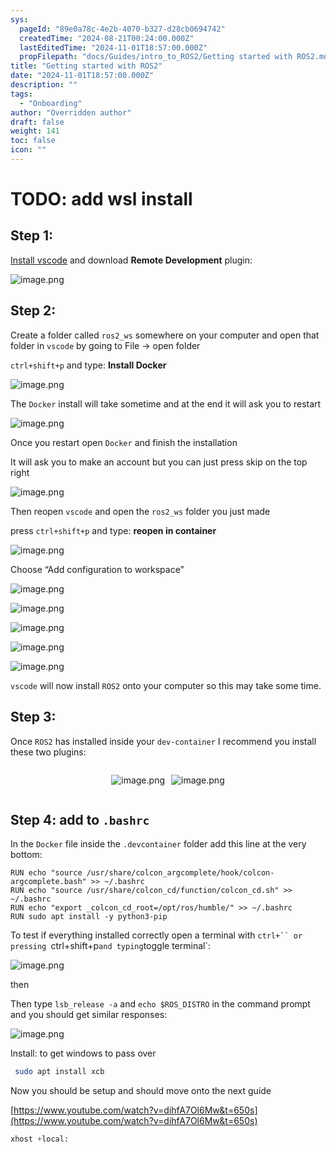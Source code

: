 ```yaml
---
sys:
  pageId: "89e0a78c-4e2b-4070-b327-d28cb0694742"
  createdTime: "2024-08-21T00:24:00.000Z"
  lastEditedTime: "2024-11-01T18:57:00.000Z"
  propFilepath: "docs/Guides/intro_to_ROS2/Getting started with ROS2.md"
title: "Getting started with ROS2"
date: "2024-11-01T18:57:00.000Z"
description: ""
tags:
  - "Onboarding"
author: "Overridden author"
draft: false
weight: 141
toc: false
icon: ""
---
```


# TODO: add wsl install

## Step 1:

[Install vscode](https://code.visualstudio.com/download) and download **Remote Development** plugin:

![image.png](https://prod-files-secure.s3.us-west-2.amazonaws.com/d518164a-d88e-44d1-a4ee-3adb3bd8bce0/efb52993-1881-4a40-b95e-6f020334f022/image.png?X-Amz-Algorithm=AWS4-HMAC-SHA256&X-Amz-Content-Sha256=UNSIGNED-PAYLOAD&X-Amz-Credential=ASIAZI2LB4666KU4N376%2F20250225%2Fus-west-2%2Fs3%2Faws4_request&X-Amz-Date=20250225T220734Z&X-Amz-Expires=3600&X-Amz-Security-Token=IQoJb3JpZ2luX2VjEBUaCXVzLXdlc3QtMiJGMEQCIEsVOezF7tNXxJCF0iAe%2BseJ0ZG1FpVMHtsZtRKpwRKSAiBatADElIEWefhzSnAhh6rKWUfR544HOaOjLUt%2FZmw40Sr%2FAwhOEAAaDDYzNzQyMzE4MzgwNSIMQeeE%2FvjJSCUVPl%2BFKtwD2JSqlsN23NGUDpMcqBJgzE%2ByyqUAGx4LbuXwe69M0jfgnA8bZtGgbc9pubGwg47uhpcxdfwqj%2F3qBqzsHH8Ng%2B373ZV3EuMBbdovbVZ5gAz2EuV%2F1Dt2K67l%2FvC83%2BjmQGAUm7kU4grkHPV7V40jZNso3bQeqATg5Mgi79ldDKNSJnT4q2IIa074GnhfNggmUlL07C1LJx1gAUQPHRKcbpPFQX9l8YSjpTRj7J7eJkPX8Mr4CWhWHBCMeGbwiH4midf%2Fiw2AeyN2lM3HF%2BLgrWXGpEROouc5xMSGY%2BcdSEeOGLadRAPzoYqO1Z43RLAdKbZm6HAI9vOE32s4iujHthhim57V62cgTC5MPYgSlPs8BTQ8l7lz4vhWTj%2F%2FPO3hwCmxxgGK4wi47%2BeoSWv2sqd4SrqUeYpwSykmmvodctp%2Br4GFDo22mSv6bR4aF3kqGDHn1TybU3Iok9HCCEO7wfZaDYf4WSx4kKz%2F6gbGM37CGsPu%2Bu%2FoWYCTP5J%2FTIB6ylJCy8Jr0%2FMpB4%2B5zDZAJAvzPSbtvi7NaMA8QbAhSogzB6MG%2Fli4oS%2BZuboiK9bbK1DmufYnpc4Bn47NGAXtGCzxEQqIFvGVUZic2HRW9OiMzseLyRBqwLZhPwUw8%2BT4vQY6pgEPa%2BRlTMDW1Oj64hdANW%2BsKWnbdcRfP87t5N2kwbT972QIxf5ZOD5PgpTvF4TjwIIIOxepxsj%2FQyV%2B6n48PtkS%2BHpdX1VTgbs1tRwTW0hUeW88hY3OiCaUx8X6Nf8fS5N%2BAwT4s%2FbS%2FnuBg%2B8%2FsWGEOQNos9sknj0DagQYTass9BF19g5rzBLt%2FcWW9mWAYrOCZLJhCrQ15uCdBoA6pooy%2FfzBozw6&X-Amz-Signature=5e17252665e95da5f195ae8d37334d381e418d12f035e6828e3b7c42ee45612b&X-Amz-SignedHeaders=host&x-id=GetObject)

## Step 2:

Create a folder called `ros2_ws` somewhere on your computer and open that folder in `vscode` by going to File → open folder 

`ctrl+shift+p` and type: **Install Docker**

![image.png](https://prod-files-secure.s3.us-west-2.amazonaws.com/d518164a-d88e-44d1-a4ee-3adb3bd8bce0/2269dc0e-1cd5-47ff-bceb-c04ad9b2eab0/image.png?X-Amz-Algorithm=AWS4-HMAC-SHA256&X-Amz-Content-Sha256=UNSIGNED-PAYLOAD&X-Amz-Credential=ASIAZI2LB4666KU4N376%2F20250225%2Fus-west-2%2Fs3%2Faws4_request&X-Amz-Date=20250225T220734Z&X-Amz-Expires=3600&X-Amz-Security-Token=IQoJb3JpZ2luX2VjEBUaCXVzLXdlc3QtMiJGMEQCIEsVOezF7tNXxJCF0iAe%2BseJ0ZG1FpVMHtsZtRKpwRKSAiBatADElIEWefhzSnAhh6rKWUfR544HOaOjLUt%2FZmw40Sr%2FAwhOEAAaDDYzNzQyMzE4MzgwNSIMQeeE%2FvjJSCUVPl%2BFKtwD2JSqlsN23NGUDpMcqBJgzE%2ByyqUAGx4LbuXwe69M0jfgnA8bZtGgbc9pubGwg47uhpcxdfwqj%2F3qBqzsHH8Ng%2B373ZV3EuMBbdovbVZ5gAz2EuV%2F1Dt2K67l%2FvC83%2BjmQGAUm7kU4grkHPV7V40jZNso3bQeqATg5Mgi79ldDKNSJnT4q2IIa074GnhfNggmUlL07C1LJx1gAUQPHRKcbpPFQX9l8YSjpTRj7J7eJkPX8Mr4CWhWHBCMeGbwiH4midf%2Fiw2AeyN2lM3HF%2BLgrWXGpEROouc5xMSGY%2BcdSEeOGLadRAPzoYqO1Z43RLAdKbZm6HAI9vOE32s4iujHthhim57V62cgTC5MPYgSlPs8BTQ8l7lz4vhWTj%2F%2FPO3hwCmxxgGK4wi47%2BeoSWv2sqd4SrqUeYpwSykmmvodctp%2Br4GFDo22mSv6bR4aF3kqGDHn1TybU3Iok9HCCEO7wfZaDYf4WSx4kKz%2F6gbGM37CGsPu%2Bu%2FoWYCTP5J%2FTIB6ylJCy8Jr0%2FMpB4%2B5zDZAJAvzPSbtvi7NaMA8QbAhSogzB6MG%2Fli4oS%2BZuboiK9bbK1DmufYnpc4Bn47NGAXtGCzxEQqIFvGVUZic2HRW9OiMzseLyRBqwLZhPwUw8%2BT4vQY6pgEPa%2BRlTMDW1Oj64hdANW%2BsKWnbdcRfP87t5N2kwbT972QIxf5ZOD5PgpTvF4TjwIIIOxepxsj%2FQyV%2B6n48PtkS%2BHpdX1VTgbs1tRwTW0hUeW88hY3OiCaUx8X6Nf8fS5N%2BAwT4s%2FbS%2FnuBg%2B8%2FsWGEOQNos9sknj0DagQYTass9BF19g5rzBLt%2FcWW9mWAYrOCZLJhCrQ15uCdBoA6pooy%2FfzBozw6&X-Amz-Signature=46c18e05a1b9ac8e65c00171cfc8933f21f1d7f84a29da5a9eb201e8faeb1e8b&X-Amz-SignedHeaders=host&x-id=GetObject)

The `Docker` install will take sometime and at the end it will ask you to restart

![image.png](https://prod-files-secure.s3.us-west-2.amazonaws.com/d518164a-d88e-44d1-a4ee-3adb3bd8bce0/ed233f78-be33-4b1f-b89c-9c346c0e961e/image.png?X-Amz-Algorithm=AWS4-HMAC-SHA256&X-Amz-Content-Sha256=UNSIGNED-PAYLOAD&X-Amz-Credential=ASIAZI2LB4666KU4N376%2F20250225%2Fus-west-2%2Fs3%2Faws4_request&X-Amz-Date=20250225T220734Z&X-Amz-Expires=3600&X-Amz-Security-Token=IQoJb3JpZ2luX2VjEBUaCXVzLXdlc3QtMiJGMEQCIEsVOezF7tNXxJCF0iAe%2BseJ0ZG1FpVMHtsZtRKpwRKSAiBatADElIEWefhzSnAhh6rKWUfR544HOaOjLUt%2FZmw40Sr%2FAwhOEAAaDDYzNzQyMzE4MzgwNSIMQeeE%2FvjJSCUVPl%2BFKtwD2JSqlsN23NGUDpMcqBJgzE%2ByyqUAGx4LbuXwe69M0jfgnA8bZtGgbc9pubGwg47uhpcxdfwqj%2F3qBqzsHH8Ng%2B373ZV3EuMBbdovbVZ5gAz2EuV%2F1Dt2K67l%2FvC83%2BjmQGAUm7kU4grkHPV7V40jZNso3bQeqATg5Mgi79ldDKNSJnT4q2IIa074GnhfNggmUlL07C1LJx1gAUQPHRKcbpPFQX9l8YSjpTRj7J7eJkPX8Mr4CWhWHBCMeGbwiH4midf%2Fiw2AeyN2lM3HF%2BLgrWXGpEROouc5xMSGY%2BcdSEeOGLadRAPzoYqO1Z43RLAdKbZm6HAI9vOE32s4iujHthhim57V62cgTC5MPYgSlPs8BTQ8l7lz4vhWTj%2F%2FPO3hwCmxxgGK4wi47%2BeoSWv2sqd4SrqUeYpwSykmmvodctp%2Br4GFDo22mSv6bR4aF3kqGDHn1TybU3Iok9HCCEO7wfZaDYf4WSx4kKz%2F6gbGM37CGsPu%2Bu%2FoWYCTP5J%2FTIB6ylJCy8Jr0%2FMpB4%2B5zDZAJAvzPSbtvi7NaMA8QbAhSogzB6MG%2Fli4oS%2BZuboiK9bbK1DmufYnpc4Bn47NGAXtGCzxEQqIFvGVUZic2HRW9OiMzseLyRBqwLZhPwUw8%2BT4vQY6pgEPa%2BRlTMDW1Oj64hdANW%2BsKWnbdcRfP87t5N2kwbT972QIxf5ZOD5PgpTvF4TjwIIIOxepxsj%2FQyV%2B6n48PtkS%2BHpdX1VTgbs1tRwTW0hUeW88hY3OiCaUx8X6Nf8fS5N%2BAwT4s%2FbS%2FnuBg%2B8%2FsWGEOQNos9sknj0DagQYTass9BF19g5rzBLt%2FcWW9mWAYrOCZLJhCrQ15uCdBoA6pooy%2FfzBozw6&X-Amz-Signature=e3f4c9fbf9f81cf09ba2e7eaefc266a721047ff6488217e22ad5a6c6819f573c&X-Amz-SignedHeaders=host&x-id=GetObject)

Once you restart open `Docker` and finish the installation

It will ask you to make an account but you can just press skip on the top right

![image.png](https://prod-files-secure.s3.us-west-2.amazonaws.com/d518164a-d88e-44d1-a4ee-3adb3bd8bce0/21010ad9-1659-4fd9-9f59-9932a09b2a3d/image.png?X-Amz-Algorithm=AWS4-HMAC-SHA256&X-Amz-Content-Sha256=UNSIGNED-PAYLOAD&X-Amz-Credential=ASIAZI2LB4666KU4N376%2F20250225%2Fus-west-2%2Fs3%2Faws4_request&X-Amz-Date=20250225T220734Z&X-Amz-Expires=3600&X-Amz-Security-Token=IQoJb3JpZ2luX2VjEBUaCXVzLXdlc3QtMiJGMEQCIEsVOezF7tNXxJCF0iAe%2BseJ0ZG1FpVMHtsZtRKpwRKSAiBatADElIEWefhzSnAhh6rKWUfR544HOaOjLUt%2FZmw40Sr%2FAwhOEAAaDDYzNzQyMzE4MzgwNSIMQeeE%2FvjJSCUVPl%2BFKtwD2JSqlsN23NGUDpMcqBJgzE%2ByyqUAGx4LbuXwe69M0jfgnA8bZtGgbc9pubGwg47uhpcxdfwqj%2F3qBqzsHH8Ng%2B373ZV3EuMBbdovbVZ5gAz2EuV%2F1Dt2K67l%2FvC83%2BjmQGAUm7kU4grkHPV7V40jZNso3bQeqATg5Mgi79ldDKNSJnT4q2IIa074GnhfNggmUlL07C1LJx1gAUQPHRKcbpPFQX9l8YSjpTRj7J7eJkPX8Mr4CWhWHBCMeGbwiH4midf%2Fiw2AeyN2lM3HF%2BLgrWXGpEROouc5xMSGY%2BcdSEeOGLadRAPzoYqO1Z43RLAdKbZm6HAI9vOE32s4iujHthhim57V62cgTC5MPYgSlPs8BTQ8l7lz4vhWTj%2F%2FPO3hwCmxxgGK4wi47%2BeoSWv2sqd4SrqUeYpwSykmmvodctp%2Br4GFDo22mSv6bR4aF3kqGDHn1TybU3Iok9HCCEO7wfZaDYf4WSx4kKz%2F6gbGM37CGsPu%2Bu%2FoWYCTP5J%2FTIB6ylJCy8Jr0%2FMpB4%2B5zDZAJAvzPSbtvi7NaMA8QbAhSogzB6MG%2Fli4oS%2BZuboiK9bbK1DmufYnpc4Bn47NGAXtGCzxEQqIFvGVUZic2HRW9OiMzseLyRBqwLZhPwUw8%2BT4vQY6pgEPa%2BRlTMDW1Oj64hdANW%2BsKWnbdcRfP87t5N2kwbT972QIxf5ZOD5PgpTvF4TjwIIIOxepxsj%2FQyV%2B6n48PtkS%2BHpdX1VTgbs1tRwTW0hUeW88hY3OiCaUx8X6Nf8fS5N%2BAwT4s%2FbS%2FnuBg%2B8%2FsWGEOQNos9sknj0DagQYTass9BF19g5rzBLt%2FcWW9mWAYrOCZLJhCrQ15uCdBoA6pooy%2FfzBozw6&X-Amz-Signature=f4c0fcbbbc138b153420a61a6b87f62700e1b968cc50ad71ec5b76709b5e071b&X-Amz-SignedHeaders=host&x-id=GetObject)

Then reopen `vscode` and open the `ros2_ws` folder you just made

press `ctrl+shift+p` and type: **reopen in container**

![image.png](https://prod-files-secure.s3.us-west-2.amazonaws.com/d518164a-d88e-44d1-a4ee-3adb3bd8bce0/4e93b8c2-41ad-488c-8095-c74205196118/image.png?X-Amz-Algorithm=AWS4-HMAC-SHA256&X-Amz-Content-Sha256=UNSIGNED-PAYLOAD&X-Amz-Credential=ASIAZI2LB4666KU4N376%2F20250225%2Fus-west-2%2Fs3%2Faws4_request&X-Amz-Date=20250225T220734Z&X-Amz-Expires=3600&X-Amz-Security-Token=IQoJb3JpZ2luX2VjEBUaCXVzLXdlc3QtMiJGMEQCIEsVOezF7tNXxJCF0iAe%2BseJ0ZG1FpVMHtsZtRKpwRKSAiBatADElIEWefhzSnAhh6rKWUfR544HOaOjLUt%2FZmw40Sr%2FAwhOEAAaDDYzNzQyMzE4MzgwNSIMQeeE%2FvjJSCUVPl%2BFKtwD2JSqlsN23NGUDpMcqBJgzE%2ByyqUAGx4LbuXwe69M0jfgnA8bZtGgbc9pubGwg47uhpcxdfwqj%2F3qBqzsHH8Ng%2B373ZV3EuMBbdovbVZ5gAz2EuV%2F1Dt2K67l%2FvC83%2BjmQGAUm7kU4grkHPV7V40jZNso3bQeqATg5Mgi79ldDKNSJnT4q2IIa074GnhfNggmUlL07C1LJx1gAUQPHRKcbpPFQX9l8YSjpTRj7J7eJkPX8Mr4CWhWHBCMeGbwiH4midf%2Fiw2AeyN2lM3HF%2BLgrWXGpEROouc5xMSGY%2BcdSEeOGLadRAPzoYqO1Z43RLAdKbZm6HAI9vOE32s4iujHthhim57V62cgTC5MPYgSlPs8BTQ8l7lz4vhWTj%2F%2FPO3hwCmxxgGK4wi47%2BeoSWv2sqd4SrqUeYpwSykmmvodctp%2Br4GFDo22mSv6bR4aF3kqGDHn1TybU3Iok9HCCEO7wfZaDYf4WSx4kKz%2F6gbGM37CGsPu%2Bu%2FoWYCTP5J%2FTIB6ylJCy8Jr0%2FMpB4%2B5zDZAJAvzPSbtvi7NaMA8QbAhSogzB6MG%2Fli4oS%2BZuboiK9bbK1DmufYnpc4Bn47NGAXtGCzxEQqIFvGVUZic2HRW9OiMzseLyRBqwLZhPwUw8%2BT4vQY6pgEPa%2BRlTMDW1Oj64hdANW%2BsKWnbdcRfP87t5N2kwbT972QIxf5ZOD5PgpTvF4TjwIIIOxepxsj%2FQyV%2B6n48PtkS%2BHpdX1VTgbs1tRwTW0hUeW88hY3OiCaUx8X6Nf8fS5N%2BAwT4s%2FbS%2FnuBg%2B8%2FsWGEOQNos9sknj0DagQYTass9BF19g5rzBLt%2FcWW9mWAYrOCZLJhCrQ15uCdBoA6pooy%2FfzBozw6&X-Amz-Signature=c555905cec8ecd09d753fe46dbf472800ab34b0f6ccc469d8eb57b9910616093&X-Amz-SignedHeaders=host&x-id=GetObject)

Choose “Add configuration to workspace”

![image.png](https://prod-files-secure.s3.us-west-2.amazonaws.com/d518164a-d88e-44d1-a4ee-3adb3bd8bce0/9560b282-5060-4989-ba37-97e7b2c22476/image.png?X-Amz-Algorithm=AWS4-HMAC-SHA256&X-Amz-Content-Sha256=UNSIGNED-PAYLOAD&X-Amz-Credential=ASIAZI2LB4666KU4N376%2F20250225%2Fus-west-2%2Fs3%2Faws4_request&X-Amz-Date=20250225T220734Z&X-Amz-Expires=3600&X-Amz-Security-Token=IQoJb3JpZ2luX2VjEBUaCXVzLXdlc3QtMiJGMEQCIEsVOezF7tNXxJCF0iAe%2BseJ0ZG1FpVMHtsZtRKpwRKSAiBatADElIEWefhzSnAhh6rKWUfR544HOaOjLUt%2FZmw40Sr%2FAwhOEAAaDDYzNzQyMzE4MzgwNSIMQeeE%2FvjJSCUVPl%2BFKtwD2JSqlsN23NGUDpMcqBJgzE%2ByyqUAGx4LbuXwe69M0jfgnA8bZtGgbc9pubGwg47uhpcxdfwqj%2F3qBqzsHH8Ng%2B373ZV3EuMBbdovbVZ5gAz2EuV%2F1Dt2K67l%2FvC83%2BjmQGAUm7kU4grkHPV7V40jZNso3bQeqATg5Mgi79ldDKNSJnT4q2IIa074GnhfNggmUlL07C1LJx1gAUQPHRKcbpPFQX9l8YSjpTRj7J7eJkPX8Mr4CWhWHBCMeGbwiH4midf%2Fiw2AeyN2lM3HF%2BLgrWXGpEROouc5xMSGY%2BcdSEeOGLadRAPzoYqO1Z43RLAdKbZm6HAI9vOE32s4iujHthhim57V62cgTC5MPYgSlPs8BTQ8l7lz4vhWTj%2F%2FPO3hwCmxxgGK4wi47%2BeoSWv2sqd4SrqUeYpwSykmmvodctp%2Br4GFDo22mSv6bR4aF3kqGDHn1TybU3Iok9HCCEO7wfZaDYf4WSx4kKz%2F6gbGM37CGsPu%2Bu%2FoWYCTP5J%2FTIB6ylJCy8Jr0%2FMpB4%2B5zDZAJAvzPSbtvi7NaMA8QbAhSogzB6MG%2Fli4oS%2BZuboiK9bbK1DmufYnpc4Bn47NGAXtGCzxEQqIFvGVUZic2HRW9OiMzseLyRBqwLZhPwUw8%2BT4vQY6pgEPa%2BRlTMDW1Oj64hdANW%2BsKWnbdcRfP87t5N2kwbT972QIxf5ZOD5PgpTvF4TjwIIIOxepxsj%2FQyV%2B6n48PtkS%2BHpdX1VTgbs1tRwTW0hUeW88hY3OiCaUx8X6Nf8fS5N%2BAwT4s%2FbS%2FnuBg%2B8%2FsWGEOQNos9sknj0DagQYTass9BF19g5rzBLt%2FcWW9mWAYrOCZLJhCrQ15uCdBoA6pooy%2FfzBozw6&X-Amz-Signature=c36ba5d0dc230f5a012165a6eebdb7d49c19aa7f7b7cb7b367b72b800d62214b&X-Amz-SignedHeaders=host&x-id=GetObject)

![image.png](https://prod-files-secure.s3.us-west-2.amazonaws.com/d518164a-d88e-44d1-a4ee-3adb3bd8bce0/2ee63f81-886b-48e8-a553-dc6e5eac99e4/image.png?X-Amz-Algorithm=AWS4-HMAC-SHA256&X-Amz-Content-Sha256=UNSIGNED-PAYLOAD&X-Amz-Credential=ASIAZI2LB4666KU4N376%2F20250225%2Fus-west-2%2Fs3%2Faws4_request&X-Amz-Date=20250225T220734Z&X-Amz-Expires=3600&X-Amz-Security-Token=IQoJb3JpZ2luX2VjEBUaCXVzLXdlc3QtMiJGMEQCIEsVOezF7tNXxJCF0iAe%2BseJ0ZG1FpVMHtsZtRKpwRKSAiBatADElIEWefhzSnAhh6rKWUfR544HOaOjLUt%2FZmw40Sr%2FAwhOEAAaDDYzNzQyMzE4MzgwNSIMQeeE%2FvjJSCUVPl%2BFKtwD2JSqlsN23NGUDpMcqBJgzE%2ByyqUAGx4LbuXwe69M0jfgnA8bZtGgbc9pubGwg47uhpcxdfwqj%2F3qBqzsHH8Ng%2B373ZV3EuMBbdovbVZ5gAz2EuV%2F1Dt2K67l%2FvC83%2BjmQGAUm7kU4grkHPV7V40jZNso3bQeqATg5Mgi79ldDKNSJnT4q2IIa074GnhfNggmUlL07C1LJx1gAUQPHRKcbpPFQX9l8YSjpTRj7J7eJkPX8Mr4CWhWHBCMeGbwiH4midf%2Fiw2AeyN2lM3HF%2BLgrWXGpEROouc5xMSGY%2BcdSEeOGLadRAPzoYqO1Z43RLAdKbZm6HAI9vOE32s4iujHthhim57V62cgTC5MPYgSlPs8BTQ8l7lz4vhWTj%2F%2FPO3hwCmxxgGK4wi47%2BeoSWv2sqd4SrqUeYpwSykmmvodctp%2Br4GFDo22mSv6bR4aF3kqGDHn1TybU3Iok9HCCEO7wfZaDYf4WSx4kKz%2F6gbGM37CGsPu%2Bu%2FoWYCTP5J%2FTIB6ylJCy8Jr0%2FMpB4%2B5zDZAJAvzPSbtvi7NaMA8QbAhSogzB6MG%2Fli4oS%2BZuboiK9bbK1DmufYnpc4Bn47NGAXtGCzxEQqIFvGVUZic2HRW9OiMzseLyRBqwLZhPwUw8%2BT4vQY6pgEPa%2BRlTMDW1Oj64hdANW%2BsKWnbdcRfP87t5N2kwbT972QIxf5ZOD5PgpTvF4TjwIIIOxepxsj%2FQyV%2B6n48PtkS%2BHpdX1VTgbs1tRwTW0hUeW88hY3OiCaUx8X6Nf8fS5N%2BAwT4s%2FbS%2FnuBg%2B8%2FsWGEOQNos9sknj0DagQYTass9BF19g5rzBLt%2FcWW9mWAYrOCZLJhCrQ15uCdBoA6pooy%2FfzBozw6&X-Amz-Signature=1ef289f42c2933663908ac40bc88d5021f1688d5780a97b4c17d4983009ccfb3&X-Amz-SignedHeaders=host&x-id=GetObject)

![image.png](https://prod-files-secure.s3.us-west-2.amazonaws.com/d518164a-d88e-44d1-a4ee-3adb3bd8bce0/ae1580b2-b048-407e-aed9-b584224a7a04/image.png?X-Amz-Algorithm=AWS4-HMAC-SHA256&X-Amz-Content-Sha256=UNSIGNED-PAYLOAD&X-Amz-Credential=ASIAZI2LB4666KU4N376%2F20250225%2Fus-west-2%2Fs3%2Faws4_request&X-Amz-Date=20250225T220734Z&X-Amz-Expires=3600&X-Amz-Security-Token=IQoJb3JpZ2luX2VjEBUaCXVzLXdlc3QtMiJGMEQCIEsVOezF7tNXxJCF0iAe%2BseJ0ZG1FpVMHtsZtRKpwRKSAiBatADElIEWefhzSnAhh6rKWUfR544HOaOjLUt%2FZmw40Sr%2FAwhOEAAaDDYzNzQyMzE4MzgwNSIMQeeE%2FvjJSCUVPl%2BFKtwD2JSqlsN23NGUDpMcqBJgzE%2ByyqUAGx4LbuXwe69M0jfgnA8bZtGgbc9pubGwg47uhpcxdfwqj%2F3qBqzsHH8Ng%2B373ZV3EuMBbdovbVZ5gAz2EuV%2F1Dt2K67l%2FvC83%2BjmQGAUm7kU4grkHPV7V40jZNso3bQeqATg5Mgi79ldDKNSJnT4q2IIa074GnhfNggmUlL07C1LJx1gAUQPHRKcbpPFQX9l8YSjpTRj7J7eJkPX8Mr4CWhWHBCMeGbwiH4midf%2Fiw2AeyN2lM3HF%2BLgrWXGpEROouc5xMSGY%2BcdSEeOGLadRAPzoYqO1Z43RLAdKbZm6HAI9vOE32s4iujHthhim57V62cgTC5MPYgSlPs8BTQ8l7lz4vhWTj%2F%2FPO3hwCmxxgGK4wi47%2BeoSWv2sqd4SrqUeYpwSykmmvodctp%2Br4GFDo22mSv6bR4aF3kqGDHn1TybU3Iok9HCCEO7wfZaDYf4WSx4kKz%2F6gbGM37CGsPu%2Bu%2FoWYCTP5J%2FTIB6ylJCy8Jr0%2FMpB4%2B5zDZAJAvzPSbtvi7NaMA8QbAhSogzB6MG%2Fli4oS%2BZuboiK9bbK1DmufYnpc4Bn47NGAXtGCzxEQqIFvGVUZic2HRW9OiMzseLyRBqwLZhPwUw8%2BT4vQY6pgEPa%2BRlTMDW1Oj64hdANW%2BsKWnbdcRfP87t5N2kwbT972QIxf5ZOD5PgpTvF4TjwIIIOxepxsj%2FQyV%2B6n48PtkS%2BHpdX1VTgbs1tRwTW0hUeW88hY3OiCaUx8X6Nf8fS5N%2BAwT4s%2FbS%2FnuBg%2B8%2FsWGEOQNos9sknj0DagQYTass9BF19g5rzBLt%2FcWW9mWAYrOCZLJhCrQ15uCdBoA6pooy%2FfzBozw6&X-Amz-Signature=34de3dd5f5339a1899bc23dfa8fbdd9d6f2f51f9416b3fb3252b3731f2bef816&X-Amz-SignedHeaders=host&x-id=GetObject)

![image.png](https://prod-files-secure.s3.us-west-2.amazonaws.com/d518164a-d88e-44d1-a4ee-3adb3bd8bce0/53255b28-f75e-430f-b9e3-c0ac8577e42b/image.png?X-Amz-Algorithm=AWS4-HMAC-SHA256&X-Amz-Content-Sha256=UNSIGNED-PAYLOAD&X-Amz-Credential=ASIAZI2LB4666KU4N376%2F20250225%2Fus-west-2%2Fs3%2Faws4_request&X-Amz-Date=20250225T220734Z&X-Amz-Expires=3600&X-Amz-Security-Token=IQoJb3JpZ2luX2VjEBUaCXVzLXdlc3QtMiJGMEQCIEsVOezF7tNXxJCF0iAe%2BseJ0ZG1FpVMHtsZtRKpwRKSAiBatADElIEWefhzSnAhh6rKWUfR544HOaOjLUt%2FZmw40Sr%2FAwhOEAAaDDYzNzQyMzE4MzgwNSIMQeeE%2FvjJSCUVPl%2BFKtwD2JSqlsN23NGUDpMcqBJgzE%2ByyqUAGx4LbuXwe69M0jfgnA8bZtGgbc9pubGwg47uhpcxdfwqj%2F3qBqzsHH8Ng%2B373ZV3EuMBbdovbVZ5gAz2EuV%2F1Dt2K67l%2FvC83%2BjmQGAUm7kU4grkHPV7V40jZNso3bQeqATg5Mgi79ldDKNSJnT4q2IIa074GnhfNggmUlL07C1LJx1gAUQPHRKcbpPFQX9l8YSjpTRj7J7eJkPX8Mr4CWhWHBCMeGbwiH4midf%2Fiw2AeyN2lM3HF%2BLgrWXGpEROouc5xMSGY%2BcdSEeOGLadRAPzoYqO1Z43RLAdKbZm6HAI9vOE32s4iujHthhim57V62cgTC5MPYgSlPs8BTQ8l7lz4vhWTj%2F%2FPO3hwCmxxgGK4wi47%2BeoSWv2sqd4SrqUeYpwSykmmvodctp%2Br4GFDo22mSv6bR4aF3kqGDHn1TybU3Iok9HCCEO7wfZaDYf4WSx4kKz%2F6gbGM37CGsPu%2Bu%2FoWYCTP5J%2FTIB6ylJCy8Jr0%2FMpB4%2B5zDZAJAvzPSbtvi7NaMA8QbAhSogzB6MG%2Fli4oS%2BZuboiK9bbK1DmufYnpc4Bn47NGAXtGCzxEQqIFvGVUZic2HRW9OiMzseLyRBqwLZhPwUw8%2BT4vQY6pgEPa%2BRlTMDW1Oj64hdANW%2BsKWnbdcRfP87t5N2kwbT972QIxf5ZOD5PgpTvF4TjwIIIOxepxsj%2FQyV%2B6n48PtkS%2BHpdX1VTgbs1tRwTW0hUeW88hY3OiCaUx8X6Nf8fS5N%2BAwT4s%2FbS%2FnuBg%2B8%2FsWGEOQNos9sknj0DagQYTass9BF19g5rzBLt%2FcWW9mWAYrOCZLJhCrQ15uCdBoA6pooy%2FfzBozw6&X-Amz-Signature=8e77031b33f755a30d0f0905ee8030d0c9ec5134aafa363ad1681069a1a87632&X-Amz-SignedHeaders=host&x-id=GetObject)

![image.png](https://prod-files-secure.s3.us-west-2.amazonaws.com/d518164a-d88e-44d1-a4ee-3adb3bd8bce0/7c562767-5af9-4ffb-97d1-327bcdf4ee00/image.png?X-Amz-Algorithm=AWS4-HMAC-SHA256&X-Amz-Content-Sha256=UNSIGNED-PAYLOAD&X-Amz-Credential=ASIAZI2LB4666KU4N376%2F20250225%2Fus-west-2%2Fs3%2Faws4_request&X-Amz-Date=20250225T220734Z&X-Amz-Expires=3600&X-Amz-Security-Token=IQoJb3JpZ2luX2VjEBUaCXVzLXdlc3QtMiJGMEQCIEsVOezF7tNXxJCF0iAe%2BseJ0ZG1FpVMHtsZtRKpwRKSAiBatADElIEWefhzSnAhh6rKWUfR544HOaOjLUt%2FZmw40Sr%2FAwhOEAAaDDYzNzQyMzE4MzgwNSIMQeeE%2FvjJSCUVPl%2BFKtwD2JSqlsN23NGUDpMcqBJgzE%2ByyqUAGx4LbuXwe69M0jfgnA8bZtGgbc9pubGwg47uhpcxdfwqj%2F3qBqzsHH8Ng%2B373ZV3EuMBbdovbVZ5gAz2EuV%2F1Dt2K67l%2FvC83%2BjmQGAUm7kU4grkHPV7V40jZNso3bQeqATg5Mgi79ldDKNSJnT4q2IIa074GnhfNggmUlL07C1LJx1gAUQPHRKcbpPFQX9l8YSjpTRj7J7eJkPX8Mr4CWhWHBCMeGbwiH4midf%2Fiw2AeyN2lM3HF%2BLgrWXGpEROouc5xMSGY%2BcdSEeOGLadRAPzoYqO1Z43RLAdKbZm6HAI9vOE32s4iujHthhim57V62cgTC5MPYgSlPs8BTQ8l7lz4vhWTj%2F%2FPO3hwCmxxgGK4wi47%2BeoSWv2sqd4SrqUeYpwSykmmvodctp%2Br4GFDo22mSv6bR4aF3kqGDHn1TybU3Iok9HCCEO7wfZaDYf4WSx4kKz%2F6gbGM37CGsPu%2Bu%2FoWYCTP5J%2FTIB6ylJCy8Jr0%2FMpB4%2B5zDZAJAvzPSbtvi7NaMA8QbAhSogzB6MG%2Fli4oS%2BZuboiK9bbK1DmufYnpc4Bn47NGAXtGCzxEQqIFvGVUZic2HRW9OiMzseLyRBqwLZhPwUw8%2BT4vQY6pgEPa%2BRlTMDW1Oj64hdANW%2BsKWnbdcRfP87t5N2kwbT972QIxf5ZOD5PgpTvF4TjwIIIOxepxsj%2FQyV%2B6n48PtkS%2BHpdX1VTgbs1tRwTW0hUeW88hY3OiCaUx8X6Nf8fS5N%2BAwT4s%2FbS%2FnuBg%2B8%2FsWGEOQNos9sknj0DagQYTass9BF19g5rzBLt%2FcWW9mWAYrOCZLJhCrQ15uCdBoA6pooy%2FfzBozw6&X-Amz-Signature=20c85e7174ab99e42a6c021d7b804331647f0aff5d791109922f6058023130a4&X-Amz-SignedHeaders=host&x-id=GetObject)

`vscode` will now install `ROS2` onto your computer so this may take some time.

## Step 3:

Once `ROS2` has installed inside your `dev-container` I recommend you install these two plugins:

<div style="display: flex;flex-direction: row; column-gap:10px; max-width: 630px;justify-content: center;">
<div>

![image.png](https://prod-files-secure.s3.us-west-2.amazonaws.com/d518164a-d88e-44d1-a4ee-3adb3bd8bce0/3fc3d550-5a54-4ba1-ba6b-faa01cdb7369/image.png?X-Amz-Algorithm=AWS4-HMAC-SHA256&X-Amz-Content-Sha256=UNSIGNED-PAYLOAD&X-Amz-Credential=ASIAZI2LB466RAE7ER4R%2F20250225%2Fus-west-2%2Fs3%2Faws4_request&X-Amz-Date=20250225T220744Z&X-Amz-Expires=3600&X-Amz-Security-Token=IQoJb3JpZ2luX2VjEBUaCXVzLXdlc3QtMiJHMEUCIQCKJ02ANUF2YD0WIXUuWXGKaBciZvlLgdUNcgtJdfe1SAIgG9v%2FUz%2FaiNvVUtIdrGQzhCtX6ZYKu2mnCOjYe3iM2H4q%2FwMIThAAGgw2Mzc0MjMxODM4MDUiDEL6I711yIxSBb066SrcA095MLnO8%2F7o1UcS%2BS3Ca7J89wnkyP9KVsoU3HI98R55bWSKTqmKJXjqNEDxG2jeq9BcrN1dE4DQy1dR19%2BMzU6hyx8yLnwAllhmSun1B%2B9IcY6TXS5L%2F%2FaUvr6VCVxAVtkGdBJDG6JBrTINpH5c3IgHI%2Ff54pjXlIzXCUA%2B4W7BmwQw2uvFRV514o4jnsXvYx6ALZDojNITzHnBCJAfXXqjMfEAEzSeZP4laOOB6qtSdEgVahc69JsdGlRfWedBlTIHGYaqAYwBZcHpKxE7TmxQSkxW239A2J%2Bgs0y5DX3EWwdw2rbF5ElmMwXehvVcGP%2BT4BhwRRFXJ2L5DBwDrP%2F7fOfOu7uNSDL1J%2BBbXZN6WBwt6MOaf%2F2ji0oSzMxK3qeRVAw85uh8dQB%2BrEYZU9J%2BRM%2BAoJ%2FKaTXwaB2VrEjazW0JMO9gtHQU%2Bo1e0C5F1hUqsGqaOTBVMfjfLFS3mw42EQ2sPSecl3l69JuNT%2FBj8YE2b9Q8pycpz%2B024jnBdNO2F4FbWw33IJ8I5O0QeM3b6POmwjTw6PYeVtJSqNVQnAaJmEQN9zj4Wc%2FUsyj49PyHJX8iMysjx9ukZeflE7T5ViFC%2FtaWTm4WiqNbIsi4etyljZN0k7nFxP%2FcMLLk%2BL0GOqUBcu55it8WgTtYU5YHkCx9s0wWYr1KHqNcaFLQQvA52BlF8Jov6k54pE3mT%2F08aQ2IacLxSr%2BBPEU0Ej%2B%2Ft3GbsjcYRX3acpcNZ7Rnw2a7crTi89XgjX9mOCyDjZbS89ueak1qCTQ3cCRmC7fMJgGZgPjYYP%2FpYoGjjYCfIbwM2uTNwoOwRINJOYF3jhj2DqjoVrPSlPEuSGcA%2BowV%2BzSVDJ57TTeO&X-Amz-Signature=86aaabfd95ec96804ec485a6ec8da032a99fc353d4ff7c1929d9ef25ddaae4cc&X-Amz-SignedHeaders=host&x-id=GetObject)

</div>
<div>

![image.png](https://prod-files-secure.s3.us-west-2.amazonaws.com/d518164a-d88e-44d1-a4ee-3adb3bd8bce0/d994cc66-13c2-4093-a5a3-f84cf4601a82/image.png?X-Amz-Algorithm=AWS4-HMAC-SHA256&X-Amz-Content-Sha256=UNSIGNED-PAYLOAD&X-Amz-Credential=ASIAZI2LB4663DUDBTKU%2F20250225%2Fus-west-2%2Fs3%2Faws4_request&X-Amz-Date=20250225T220744Z&X-Amz-Expires=3600&X-Amz-Security-Token=IQoJb3JpZ2luX2VjEBUaCXVzLXdlc3QtMiJHMEUCIEQYn1Mrr8unoN8IWe40gS32LWN%2FMrhXSzQ8D%2FnQMuXKAiEA%2FONbhwd0Av7HrrreAc%2Fm%2BvkSf%2FLnLDrN%2FbF4r9KZ%2Bigq%2FwMIThAAGgw2Mzc0MjMxODM4MDUiDELfqi6e916U6ucXSCrcA%2BWdCfP2bOyAOnR%2FQJAfTszN%2BKfcS%2F%2BF1Y5KNIXou2VzCLD%2BfgyipkoO8fVQomvUzTEKL0WjQuLq0QYzQJRe56VUiLwXpR2qQA0CI36DQC%2BHIaJh3id%2BSD%2BxMCvA4TWbdnF26F%2FBg8DDeDd61alvyAVWgWq%2F4SletHEap2I9dhAqV9laCN1xPUBb1zCjyyQLyUT%2FbAxiocNVyU3%2Bw%2FkpQjNZsE18nFWd7M902VhlIHbnGKbBD05JUKXH2lS31ffeiQ2wUQbuRS6au67McbI1PRPMuW5qMMZNN%2BjcGSLutFsBbWNzSVvFlpgyYJ%2FXj%2FJW0YIe1lmkDDp8YEqDbHqGDcu5WB2oUJeO9FuOi9HBWsDP7J9BMu0LZrb6F%2F7H%2BvPckUydE28h7Ymsd1sluGpbnQ12lwKW4mCkeeuCoyNiJD80qn%2FJ9j3mKalXKLUJ4X%2F1HU6McIHO%2FZM8q1wNbQyRl2b4z3Bn%2FchzglBnYSq2hQHRClDbgc%2BQYCYyRgz%2FZ7L%2FYn2OTDDTpZU0Z0OFZm0y94jRy3IkeYZ%2BMVG4ydWWFjJpgTucDLYJ2wNjpKaxYd3Sln%2F%2FXvSK78Qf%2BpjIq0oEeeafQJGNBe5gcvOGq5vUcJT%2FqY2%2FvunuYuDK05aLMITk%2BL0GOqUBgyRNaaDSIST59MhyG5dbeCoreg2UII%2BphmzFnjqDmCmjEVQur05I8Ow4gJqOubBAc855nFcYRztM5en%2FKTKAEKzUBn9qrcJnQegh9HKCXsi5nwUavkvektT0uXqbOSIbyDvsD0TinXYIiYFAPIUPMlM36ShN5rOHpYhJZ5bNS%2FYD%2BRhFY2oVbGx37QCfRgYVySdcGb0wRv8TkUZ9Xlco4EfXhoMm&X-Amz-Signature=63a98e82e937797c5b427800d4c7ac1acada60460eaca4e23a49e86240c138b2&X-Amz-SignedHeaders=host&x-id=GetObject)

</div>
</div>

## Step 4: add to `.bashrc`

In the `Docker` file inside the `.devcontainer` folder add this line at the very bottom: 

```docker
RUN echo "source /usr/share/colcon_argcomplete/hook/colcon-argcomplete.bash" >> ~/.bashrc
RUN echo "source /usr/share/colcon_cd/function/colcon_cd.sh" >> ~/.bashrc
RUN echo "export _colcon_cd_root=/opt/ros/humble/" >> ~/.bashrc
RUN sudo apt install -y python3-pip 
```

To test if everything installed correctly open a terminal with `ctrl+`` or pressing `ctrl+shift+p` and typing `toggle terminal`:

![image.png](https://prod-files-secure.s3.us-west-2.amazonaws.com/d518164a-d88e-44d1-a4ee-3adb3bd8bce0/6a4943d8-b04e-4c02-9a58-775f3384d1a5/image.png?X-Amz-Algorithm=AWS4-HMAC-SHA256&X-Amz-Content-Sha256=UNSIGNED-PAYLOAD&X-Amz-Credential=ASIAZI2LB4666KU4N376%2F20250225%2Fus-west-2%2Fs3%2Faws4_request&X-Amz-Date=20250225T220734Z&X-Amz-Expires=3600&X-Amz-Security-Token=IQoJb3JpZ2luX2VjEBUaCXVzLXdlc3QtMiJGMEQCIEsVOezF7tNXxJCF0iAe%2BseJ0ZG1FpVMHtsZtRKpwRKSAiBatADElIEWefhzSnAhh6rKWUfR544HOaOjLUt%2FZmw40Sr%2FAwhOEAAaDDYzNzQyMzE4MzgwNSIMQeeE%2FvjJSCUVPl%2BFKtwD2JSqlsN23NGUDpMcqBJgzE%2ByyqUAGx4LbuXwe69M0jfgnA8bZtGgbc9pubGwg47uhpcxdfwqj%2F3qBqzsHH8Ng%2B373ZV3EuMBbdovbVZ5gAz2EuV%2F1Dt2K67l%2FvC83%2BjmQGAUm7kU4grkHPV7V40jZNso3bQeqATg5Mgi79ldDKNSJnT4q2IIa074GnhfNggmUlL07C1LJx1gAUQPHRKcbpPFQX9l8YSjpTRj7J7eJkPX8Mr4CWhWHBCMeGbwiH4midf%2Fiw2AeyN2lM3HF%2BLgrWXGpEROouc5xMSGY%2BcdSEeOGLadRAPzoYqO1Z43RLAdKbZm6HAI9vOE32s4iujHthhim57V62cgTC5MPYgSlPs8BTQ8l7lz4vhWTj%2F%2FPO3hwCmxxgGK4wi47%2BeoSWv2sqd4SrqUeYpwSykmmvodctp%2Br4GFDo22mSv6bR4aF3kqGDHn1TybU3Iok9HCCEO7wfZaDYf4WSx4kKz%2F6gbGM37CGsPu%2Bu%2FoWYCTP5J%2FTIB6ylJCy8Jr0%2FMpB4%2B5zDZAJAvzPSbtvi7NaMA8QbAhSogzB6MG%2Fli4oS%2BZuboiK9bbK1DmufYnpc4Bn47NGAXtGCzxEQqIFvGVUZic2HRW9OiMzseLyRBqwLZhPwUw8%2BT4vQY6pgEPa%2BRlTMDW1Oj64hdANW%2BsKWnbdcRfP87t5N2kwbT972QIxf5ZOD5PgpTvF4TjwIIIOxepxsj%2FQyV%2B6n48PtkS%2BHpdX1VTgbs1tRwTW0hUeW88hY3OiCaUx8X6Nf8fS5N%2BAwT4s%2FbS%2FnuBg%2B8%2FsWGEOQNos9sknj0DagQYTass9BF19g5rzBLt%2FcWW9mWAYrOCZLJhCrQ15uCdBoA6pooy%2FfzBozw6&X-Amz-Signature=48697f3def01926c8c2d828cb86e3291f32651df93ceeebec1c0a452d20d0653&X-Amz-SignedHeaders=host&x-id=GetObject)

then 

Then type `lsb_release -a` and `echo $ROS_DISTRO` in the command prompt and you should get similar responses:

![image.png](https://prod-files-secure.s3.us-west-2.amazonaws.com/d518164a-d88e-44d1-a4ee-3adb3bd8bce0/3e635dec-a805-4e85-8b9e-d000e5b71a4e/image.png?X-Amz-Algorithm=AWS4-HMAC-SHA256&X-Amz-Content-Sha256=UNSIGNED-PAYLOAD&X-Amz-Credential=ASIAZI2LB4666KU4N376%2F20250225%2Fus-west-2%2Fs3%2Faws4_request&X-Amz-Date=20250225T220734Z&X-Amz-Expires=3600&X-Amz-Security-Token=IQoJb3JpZ2luX2VjEBUaCXVzLXdlc3QtMiJGMEQCIEsVOezF7tNXxJCF0iAe%2BseJ0ZG1FpVMHtsZtRKpwRKSAiBatADElIEWefhzSnAhh6rKWUfR544HOaOjLUt%2FZmw40Sr%2FAwhOEAAaDDYzNzQyMzE4MzgwNSIMQeeE%2FvjJSCUVPl%2BFKtwD2JSqlsN23NGUDpMcqBJgzE%2ByyqUAGx4LbuXwe69M0jfgnA8bZtGgbc9pubGwg47uhpcxdfwqj%2F3qBqzsHH8Ng%2B373ZV3EuMBbdovbVZ5gAz2EuV%2F1Dt2K67l%2FvC83%2BjmQGAUm7kU4grkHPV7V40jZNso3bQeqATg5Mgi79ldDKNSJnT4q2IIa074GnhfNggmUlL07C1LJx1gAUQPHRKcbpPFQX9l8YSjpTRj7J7eJkPX8Mr4CWhWHBCMeGbwiH4midf%2Fiw2AeyN2lM3HF%2BLgrWXGpEROouc5xMSGY%2BcdSEeOGLadRAPzoYqO1Z43RLAdKbZm6HAI9vOE32s4iujHthhim57V62cgTC5MPYgSlPs8BTQ8l7lz4vhWTj%2F%2FPO3hwCmxxgGK4wi47%2BeoSWv2sqd4SrqUeYpwSykmmvodctp%2Br4GFDo22mSv6bR4aF3kqGDHn1TybU3Iok9HCCEO7wfZaDYf4WSx4kKz%2F6gbGM37CGsPu%2Bu%2FoWYCTP5J%2FTIB6ylJCy8Jr0%2FMpB4%2B5zDZAJAvzPSbtvi7NaMA8QbAhSogzB6MG%2Fli4oS%2BZuboiK9bbK1DmufYnpc4Bn47NGAXtGCzxEQqIFvGVUZic2HRW9OiMzseLyRBqwLZhPwUw8%2BT4vQY6pgEPa%2BRlTMDW1Oj64hdANW%2BsKWnbdcRfP87t5N2kwbT972QIxf5ZOD5PgpTvF4TjwIIIOxepxsj%2FQyV%2B6n48PtkS%2BHpdX1VTgbs1tRwTW0hUeW88hY3OiCaUx8X6Nf8fS5N%2BAwT4s%2FbS%2FnuBg%2B8%2FsWGEOQNos9sknj0DagQYTass9BF19g5rzBLt%2FcWW9mWAYrOCZLJhCrQ15uCdBoA6pooy%2FfzBozw6&X-Amz-Signature=384fef496f5bc681fa830ed8d1c12f56b2eb28cb8ff82fe3bb892703cd1e1750&X-Amz-SignedHeaders=host&x-id=GetObject)

Install:  to get windows to pass over

```bash
 sudo apt install xcb
```

Now you should be setup and should move onto the next guide 

[https://www.youtube.com/watch?v=dihfA7Ol6Mw&t=650s](https://www.youtube.com/watch?v=dihfA7Ol6Mw&t=650s)

```python
xhost +local:
```

